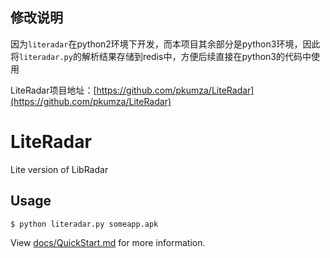 ## 修改说明
因为`literadar`在python2环境下开发，而本项目其余部分是python3环境，因此将`literadar.py`的解析结果存储到redis中，方便后续直接在python3的代码中使用  

LiteRadar项目地址：[https://github.com/pkumza/LiteRadar](https://github.com/pkumza/LiteRadar)


# LiteRadar
Lite version of LibRadar


## Usage

```bash
$ python literadar.py someapp.apk
```
View [docs/QuickStart.md](https://github.com/pkumza/LiteRadar/blob/master/docs/QuickStart.md) for more information.
